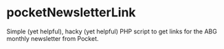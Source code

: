 # pocketNewsletterLink
Simple (yet helpful), hacky (yet helpful) PHP script to get links for the ABG monthly newsletter from Pocket.
